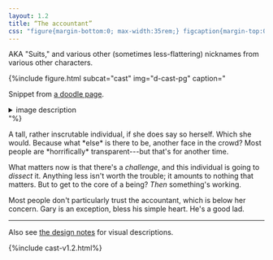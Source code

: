 ```yaml
---
layout: 1.2
title: “The accountant”
css: "figure{margin-bottom:0; max-width:35rem;} figcaption{margin-top:0;} .imgdesc p,.imgdesc li{color:inherit; margin-left:1rem;}"
---
```

AKA "Suits," and various other (sometimes less-flattering) nicknames from various other characters.

{%include figure.html subcat="cast" img="d-cast-pg" caption="<p>Snippet from <a href='../gallery/badguys'>a doodle page</a>.</p><details class='imgdesc'><summary>image description</summary><p>Gary and the accountant stand close, facing opposite directions, with the accountant’s hand on Gary’s shoulder. Says Gary: “It ain’t <em>that</em> deep—” “Oh,” insists, the accountant, “but it <em>is</em>—”</p></details>"%}

<section markdown="1" id="desc" class="wrap">
A tall, rather inscrutable individual, if she does say so herself. Which she would. Because what *else* is there to be, another face in the crowd? Most people are *horrifically* transparent---but that's for another time.

What matters now is that there's a *challenge*, and this individual is going to *dissect* it. Anything less isn't worth the trouble; it amounts to nothing that matters. But to get to the core of a being? *Then* something's working.

Most people don't particularly trust the accountant, which is below her concern. Gary is an exception, bless his simple heart. He's a good lad.
</section>

----

Also see [the design notes](designnotes/the-accountant) for visual descriptions.

{%include cast-v1.2.html%}